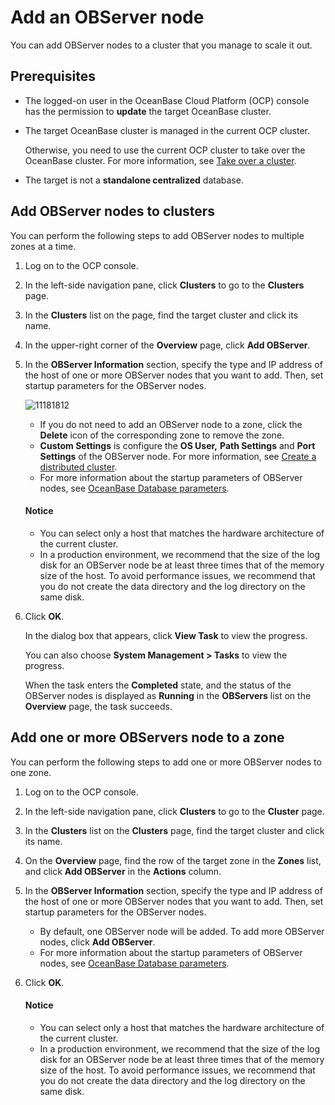 # Add an OBServer node

You can add OBServer nodes to a cluster that you manage to scale it out.

## Prerequisites

* The logged-on user in the OceanBase Cloud Platform (OCP) console has the permission to **update** the target OceanBase cluster.

* The target OceanBase cluster is managed in the current OCP cluster.

   Otherwise, you need to use the current OCP cluster to take over the OceanBase cluster. For more information, see [Take over a cluster](../300.manage-a-cluster/400.take-over-a-cluster.md).

* The target is not a **standalone centralized** database.

## Add OBServer nodes to clusters

You can perform the following steps to add OBServer nodes to multiple zones at a time.

1. Log on to the OCP console.

2. In the left-side navigation pane, click **Clusters** to go to the **Clusters** page.

3. In the **Clusters** list on the page, find the target cluster and click its name.

4. In the upper-right corner of the **Overview** page, click **Add OBServer**.

5. In the **OBServer Information** section, specify the type and IP address of the host of one or more OBServer nodes that you want to add. Then, set startup parameters for the OBServer nodes.

   ![11181812](https://help-static-aliyun-doc.aliyuncs.com/assets/img/en-US/4004306461/p343356.png)

   * If you do not need to add an OBServer node to a zone, click the **Delete** icon of the corresponding zone to remove the zone.
   * **Custom Settings** is configure the **OS User,** **Path Settings** and **Port Settings** of the OBServer node. For more information, see [Create a distributed cluster](../200.create-a-cluster/100.create-a-distributed-cluster.md).
   * For more information about the startup parameters of OBServer nodes, see [OceanBase Database parameters](https://www.oceanbase.com/docs/common-oceanbase-database-cn-1000000000218691).

    <main id="notice" type='notice'>
    <h4>Notice</h4>
    <p><ul><li>You can select only a host that matches the hardware architecture of the current cluster. </li><li>In a production environment, we recommend that the size of the log disk for an OBServer node be at least three times that of the memory size of the host. To avoid performance issues, we recommend that you do not create the data directory and the log directory on the same disk. </li></ul></p>
    </main>

6. Click **OK**.

   In the dialog box that appears, click **View Task** to view the progress.

   You can also choose **System Management > Tasks** to view the progress.

   When the task enters the **Completed** state, and the status of the OBServer nodes is displayed as **Running** in the **OBServers** list on the **Overview** page, the task succeeds.

## Add one or more OBServers node to a zone

You can perform the following steps to add one or more OBServer nodes to one zone.

1. Log on to the OCP console.

2. In the left-side navigation pane, click **Clusters** to go to the **Cluster** page.

3. In the **Clusters** list on the **Clusters** page, find the target cluster and click its name.

4. On the **Overview** page, find the row of the target zone in the **Zones** list, and click **Add OBServer** in the **Actions** column.

5. In the **OBServer Information** section, specify the type and IP address of the host of one or more OBServer nodes that you want to add. Then, set startup parameters for the OBServer nodes.

   * By default, one OBServer node will be added. To add more OBServer nodes, click **Add OBServer**.
   * For more information about the startup parameters of OBServer nodes, see [OceanBase Database parameters](https://www.oceanbase.com/docs/common-oceanbase-database-cn-1000000000218691).

6. Click **OK**.

    <main id="notice" type='notice'>
    <h4>Notice</h4>
    <p><ul><li>You can select only a host that matches the hardware architecture of the current cluster. </li><li>In a production environment, we recommend that the size of the log disk for an OBServer node be at least three times that of the memory size of the host. To avoid performance issues, we recommend that you do not create the data directory and the log directory on the same disk. </li></ul></p>
   </main>
